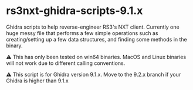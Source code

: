 # rs3nxt-ghidra-scripts-9.1.x
Ghidra scripts to help reverse-engineer RS3's NXT client. Currently one huge messy file that performs a few simple operations such as creating/setting up a few data structures, and finding some methods in the binary.

:warning: This has only been tested on win64 binaries. MacOS and Linux binaries will not work due to different calling conventions.

:warning: This script is for Ghidra version 9.1.x. Move to the 9.2.x branch if your Ghidra is higher than 9.1.x
